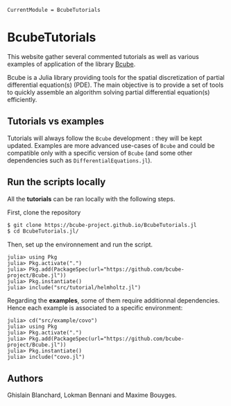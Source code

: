 ```@meta
CurrentModule = BcubeTutorials
```

# BcubeTutorials

This website gather several commented tutorials as well as various examples of application of the library [Bcube](https://github.com/bcube-project/Bcube.jl).

Bcube is a Julia library providing tools for the spatial discretization of partial differential equation(s) (PDE). The main objective is to provide a set of tools to quickly assemble an algorithm solving partial differential equation(s) efficiently.

## Tutorials vs examples

Tutorials will always follow the `Bcube` development : they will be kept updated. Examples are more advanced use-cases of `Bcube` and could be compatible only with a specific version of `Bcube` (and some other dependencies such as `DifferentialEquations.jl`).

## Run the scripts locally

All the **tutorials** can be ran locally with the following steps.

First, clone the repository

```bash
$ git clone https://bcube-project.github.io/BcubeTutorials.jl
$ cd BcubeTutorials.jl/
```

Then, set up the environnement and run the script.

```julia-repl
julia> using Pkg
julia> Pkg.activate(".")
julia> Pkg.add(PackageSpec(url="https://github.com/bcube-project/Bcube.jl"))
julia> Pkg.instantiate()
julia> include("src/tutorial/helmholtz.jl")
```

Regarding the **examples**, some of them require additionnal dependencies. Hence each example is associated to a specific environment:
```julia-repl
julia> cd("src/example/covo")
julia> using Pkg
julia> Pkg.activate(".")
julia> Pkg.add(PackageSpec(url="https://github.com/bcube-project/Bcube.jl"))
julia> Pkg.instantiate()
julia> include("covo.jl")
```

## Authors

Ghislain Blanchard, Lokman Bennani and Maxime Bouyges.
